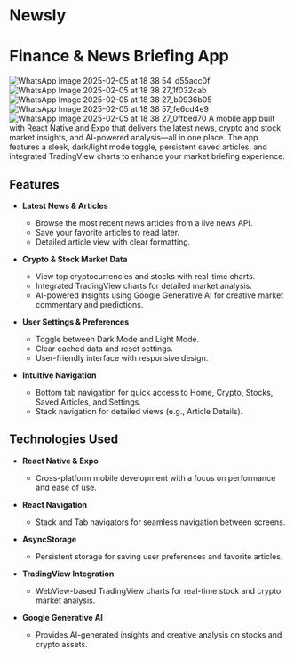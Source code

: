 # Newsly

# Finance & News Briefing App
![WhatsApp Image 2025-02-05 at 18 38 54_d55acc0f](https://github.com/user-attachments/assets/2f8d0cb1-e116-4f69-ac4c-b7c60e6ca017)
![WhatsApp Image 2025-02-05 at 18 38 27_1f032cab](https://github.com/user-attachments/assets/76aee1a9-a3df-4088-845c-0a7474d684d9)
![WhatsApp Image 2025-02-05 at 18 38 27_b0936b05](https://github.com/user-attachments/assets/dd3c7056-ff1a-4a09-a109-aabc1474179f)
![WhatsApp Image 2025-02-05 at 18 38 57_fe6cd4e9](https://github.com/user-attachments/assets/6f39dd16-6c59-4862-a9f1-5fb0559b9a99)
![WhatsApp Image 2025-02-05 at 18 38 27_0ffbed70](https://github.com/user-attachments/assets/0d0edd4c-36f8-4768-b48d-e306b92ab993)
A mobile app built with React Native and Expo that delivers the latest news, crypto and stock market insights, and AI-powered analysis—all in one place. The app features a sleek, dark/light mode toggle, persistent saved articles, and integrated TradingView charts to enhance your market briefing experience.

## Features

- **Latest News & Articles** 

  - Browse the most recent news articles from a live news API.
  - Save your favorite articles to read later.
  - Detailed article view with clear formatting.

- **Crypto & Stock Market Data**  
  - View top cryptocurrencies and stocks with real-time charts.
  - Integrated TradingView charts for detailed market analysis.
  - AI-powered insights using Google Generative AI for creative market commentary and predictions.

- **User Settings & Preferences**  
  - Toggle between Dark Mode and Light Mode.
  - Clear cached data and reset settings.
  - User-friendly interface with responsive design.

- **Intuitive Navigation**  
  - Bottom tab navigation for quick access to Home, Crypto, Stocks, Saved Articles, and Settings.
  - Stack navigation for detailed views (e.g., Article Details).

## Technologies Used

- **React Native & Expo**  
  - Cross-platform mobile development with a focus on performance and ease of use.
  
- **React Navigation**  
  - Stack and Tab navigators for seamless navigation between screens.
  
- **AsyncStorage**  
  - Persistent storage for saving user preferences and favorite articles.
  
- **TradingView Integration**  
  - WebView-based TradingView charts for real-time stock and crypto market analysis.
  
- **Google Generative AI**  
  - Provides AI-generated insights and creative analysis on stocks and crypto assets.


